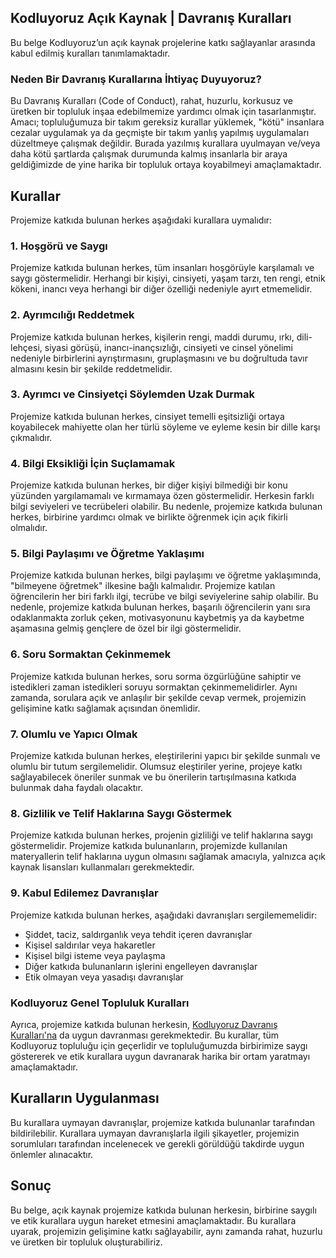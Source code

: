 ## Kodluyoruz Açık Kaynak | Davranış Kuralları

Bu belge Kodluyoruz’un açık kaynak projelerine katkı sağlayanlar arasında kabul edilmiş kuralları tanımlamaktadır.

### Neden Bir Davranış Kurallarına İhtiyaç Duyuyoruz?

Bu Davranış Kuralları (Code of Conduct), rahat, huzurlu, korkusuz ve üretken bir topluluk inşaa edebilmemize yardımcı
olmak için tasarlanmıştır. Amacı; topluluğumuza bir takım gereksiz kurallar yüklemek, "kötü" insanlara cezalar uygulamak
ya da geçmişte bir takım yanlış yapılmış uygulamaları düzeltmeye çalışmak değildir. Burada yazılmış kurallara uyulmayan
ve/veya daha kötü şartlarda çalışmak durumunda kalmış insanlarla bir araya geldiğimizde de yine harika bir topluluk
ortaya koyabilmeyi amaçlamaktadır.

## Kurallar

Projemize katkıda bulunan herkes aşağıdaki kurallara uymalıdır:

### 1. Hoşgörü ve Saygı

Projemize katkıda bulunan herkes, tüm insanları hoşgörüyle karşılamalı ve saygı göstermelidir. Herhangi bir kişiyi,
cinsiyeti, yaşam tarzı, ten rengi, etnik kökeni, inancı veya herhangi bir diğer özelliği nedeniyle ayırt etmemelidir.

### 2. Ayrımcılığı Reddetmek

Projemize katkıda bulunan herkes, kişilerin rengi, maddi durumu, ırkı, dili-lehçesi, siyasi görüşü, inancı-inançsızlığı,
cinsiyeti ve cinsel yönelimi nedeniyle birbirlerini ayrıştırmasını, gruplaşmasını ve bu doğrultuda tavır almasını kesin
bir şekilde reddetmelidir.

### 3. Ayrımcı ve Cinsiyetçi Söylemden Uzak Durmak

Projemize katkıda bulunan herkes, cinsiyet temelli eşitsizliği ortaya koyabilecek mahiyette olan her türlü söyleme ve
eyleme kesin bir dille karşı çıkmalıdır.

### 4. Bilgi Eksikliği İçin Suçlamamak

Projemize katkıda bulunan herkes, bir diğer kişiyi bilmediği bir konu yüzünden yargılamamalı ve kırmamaya özen
göstermelidir. Herkesin farklı bilgi seviyeleri ve tecrübeleri olabilir. Bu nedenle, projemize katkıda bulunan herkes,
birbirine yardımcı olmak ve birlikte öğrenmek için açık fikirli olmalıdır.

### 5. Bilgi Paylaşımı ve Öğretme Yaklaşımı

Projemize katkıda bulunan herkes, bilgi paylaşımı ve öğretme yaklaşımında, "bilmeyene öğretmek" ilkesine bağlı
kalmalıdır. Projemize katılan öğrencilerin her biri farklı ilgi, tecrübe ve bilgi seviyelerine sahip olabilir. Bu
nedenle, projemize katkıda bulunan herkes, başarılı öğrencilerin yanı sıra odaklanmakta zorluk çeken, motivasyonunu
kaybetmiş ya da kaybetme aşamasına gelmiş gençlere de özel bir ilgi göstermelidir.

### 6. Soru Sormaktan Çekinmemek

Projemize katkıda bulunan herkes, soru sorma özgürlüğüne sahiptir ve istedikleri zaman istedikleri soruyu sormaktan
çekinmemelidirler. Aynı zamanda, sorulara açık ve anlaşılır bir şekilde cevap vermek, projemizin gelişimine katkı
sağlamak açısından önemlidir.

### 7. Olumlu ve Yapıcı Olmak

Projemize katkıda bulunan herkes, eleştirilerini yapıcı bir şekilde sunmalı ve olumlu bir tutum sergilemelidir. Olumsuz
eleştiriler yerine, projeye katkı sağlayabilecek öneriler sunmak ve bu önerilerin tartışılmasına katkıda bulunmak daha
faydalı olacaktır.

### 8. Gizlilik ve Telif Haklarına Saygı Göstermek

Projemize katkıda bulunan herkes, projenin gizliliği ve telif haklarına saygı göstermelidir. Projemize katkıda
bulunanların, projemizde kullanılan materyallerin telif haklarına uygun olmasını sağlamak amacıyla, yalnızca açık kaynak
lisansları kullanmaları gerekmektedir.

### 9. Kabul Edilemez Davranışlar

Projemize katkıda bulunan herkes, aşağıdaki davranışları sergilememelidir:

- Şiddet, taciz, saldırganlık veya tehdit içeren davranışlar
- Kişisel saldırılar veya hakaretler
- Kişisel bilgi isteme veya paylaşma
- Diğer katkıda bulunanların işlerini engelleyen davranışlar
- Etik olmayan veya yasadışı davranışlar

### Kodluyoruz Genel Topluluk Kuralları

Ayrıca, projemize katkıda bulunan
herkesin, [Kodluyoruz Davranış Kuralları'na](https://github.com/Kodluyoruz/Code-Of-Conduct) da uygun davranması
gerekmektedir. Bu kurallar, tüm Kodluyoruz topluluğu için geçerlidir ve topluluğumuzda birbirimize saygı göstererek ve
etik kurallara uygun davranarak harika bir ortam yaratmayı amaçlamaktadır.

## Kuralların Uygulanması

Bu kurallara uymayan davranışlar, projemize katkıda bulunanlar tarafından bildirilebilir. Kurallara uymayan
davranışlarla ilgili şikayetler, projemizin sorumluları tarafından incelenecek ve gerekli görüldüğü takdirde uygun
önlemler alınacaktır.

## Sonuç

Bu belge, açık kaynak projemize katkıda bulunan herkesin, birbirine saygılı ve etik kurallara uygun hareket etmesini
amaçlamaktadır. Bu kurallara uyarak, projemizin gelişimine katkı sağlayabilir, aynı zamanda rahat, huzurlu ve üretken
bir topluluk oluşturabiliriz.
